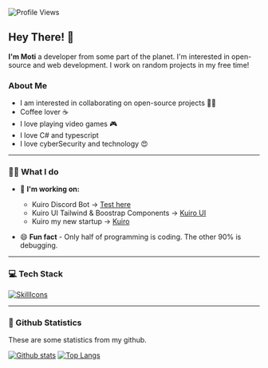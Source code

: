 ![Profile Views](https://komarev.com/ghpvc/?username=motidev&color=7C3138&style=flat-square) 

## Hey There! 👋
**I'm Moti** a developer from some part of the planet. I'm interested in open-source and web development. I work on random projects in my free time!

### About Me

- I am interested in collaborating on open-source projects 👨‍💻
- Coffee lover ☕️
- I love playing video games 🎮
- I love C# and typescript
- I love cyberSecurity and technology 😍

---

### 👨‍💻 What I do
  * 💼 **I'm working on:**
    * Kuiro Discord Bot -> [Test here](https://motidev.xyx/discord)
    * Kuiro UI Tailwind & Boostrap Components -> [Kuiro UI](https://ui.kuiro.pro/)
    * Kuiro my new startup -> [Kuiro](https://kuiro.pro/)
      
* 😄 **Fun fact** - Only half of programming is coding. The other 90% is debugging.
  
---

### 💻 Tech Stack
[![SkillIcons](https://skillicons.dev/icons?i=js,ts,html,css,php,java,net,nodejs,react,next,tailwind,bootstrap,mysql,mongodb)](https://motidev.com)<br/>

---

### 🧾 Github Statistics
These are some statistics from my github.

<a href="#">![Github stats](https://github-readme-stats.vercel.app/api?username=motidev&theme=transparent&count_private=true&hide_border=true&bg_color=1c1c1c&text_color=ffffff&title_color=c3002f&icon_color=c3002f&line_height=20)</a>
<a href="#">![Top Langs](https://github-readme-stats.vercel.app/api/top-langs/?username=motidev&layout=compact&theme=transparent&count_private=true&bg_color=1c1c1c&text_color=ffffff&title_color=c3002f&icon_color=c3002f&hide_border=true)</a>
